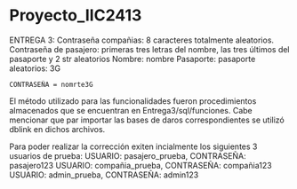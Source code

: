 # Proyecto_IIC2413

ENTREGA 3:
Contraseña compañias: 8 caracteres totalmente aleatorios.
Contraseña de pasajero: primeras tres letras del nombre, las tres últimos del pasaporte y 2 str aleatorios
	Nombre: nombre
	Pasaporte: pasaporte
	aleatorios: 3G

	CONTRASEÑA = nomrte3G
 
 El método utilizado para las funcionalidades fueron procedimientos almacenados que se encuentran en Entrega3/sql/funciones.
 Cabe mencionar que par importar las bases de daros correspondientes se utilizó dblink en dichos archivos.
 
 Para poder realizar la corrección exiten incialmente los siguientes 3 usuarios de prueba:
 USUARIO: pasajero_prueba, CONTRASEÑA: pasajero123
 USUARIO: compañia_prueba, CONTRASEÑA: compañia123
 USUARIO: admin_prueba, CONTRASEÑA: admin123
